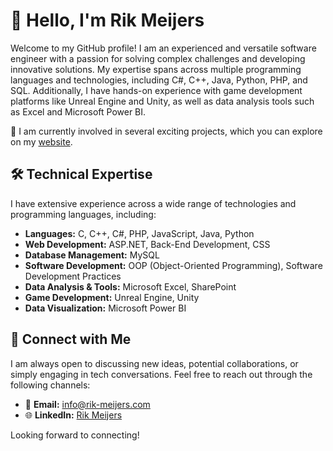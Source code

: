 # 👋 Hello, I'm Rik Meijers

Welcome to my GitHub profile! I am an experienced and versatile software engineer with a passion for solving complex challenges and developing innovative solutions. My expertise spans across multiple programming languages and technologies, including C#, C++, Java, Python, PHP, and SQL. Additionally, I have hands-on experience with game development platforms like Unreal Engine and Unity, as well as data analysis tools such as Excel and Microsoft Power BI.

🔭 I am currently involved in several exciting projects, which you can explore on my [website](https://fronsky.com/software).

## 🛠️ Technical Expertise

I have extensive experience across a wide range of technologies and programming languages, including:

- **Languages:** C, C++, C#, PHP, JavaScript, Java, Python
- **Web Development:** ASP.NET, Back-End Development, CSS
- **Database Management:** MySQL
- **Software Development:** OOP (Object-Oriented Programming), Software Development Practices
- **Data Analysis & Tools:** Microsoft Excel, SharePoint
- **Game Development:** Unreal Engine, Unity
- **Data Visualization:** Microsoft Power BI

## 💼 Connect with Me

I am always open to discussing new ideas, potential collaborations, or simply engaging in tech conversations. Feel free to reach out through the following channels:

- 📧 **Email:** [info@rik-meijers.com](mailto:info@rik-meijers.com)
- 🌐 **LinkedIn:** [Rik Meijers](https://www.linkedin.com/in/rikmeijers/)

Looking forward to connecting!

